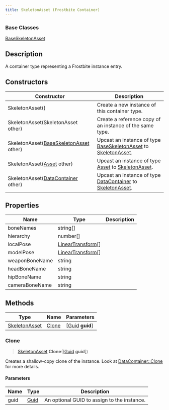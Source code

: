 ```yaml
---
title: SkeletonAsset (Frostbite Container)
---
```

### Base Classes

[BaseSkeletonAsset](BaseSkeletonAsset)

## Description

A container type representing a Frostbite instance entry.

## Constructors

| Constructor                                                              | Description                                                                                                       |
| ------------------------------------------------------------------------ | ----------------------------------------------------------------------------------------------------------------- |
| SkeletonAsset()                                                          | Create a new instance of this container type.                                                                     |
| SkeletonAsset(SkeletonAsset other)                                       | Create a reference copy of an instance of the same type.                                                          |
| SkeletonAsset([BaseSkeletonAsset](BaseSkeletonAsset) other)              | Upcast an instance of type [BaseSkeletonAsset](BaseSkeletonAsset) to [SkeletonAsset](SkeletonAsset).              |
| SkeletonAsset([Asset](Asset) other)                                      | Upcast an instance of type [Asset](Asset) to [SkeletonAsset](SkeletonAsset).                                      |
| SkeletonAsset([DataContainer](/vext/ref/cls/shr/datacontainer) other) | Upcast an instance of type [DataContainer](/vext/ref/cls/shr/datacontainer) to [SkeletonAsset](SkeletonAsset). |

## Properties

| Name           | Type                                                        | Description |
| -------------- | ----------------------------------------------------------- | ----------- |
| boneNames      | string\[\]                                                  |             |
| hierarchy      | number\[\]                                                  |             |
| localPose      | [LinearTransform](/vext/ref/cls/shr/LinearTransform)\[\] |             |
| modelPose      | [LinearTransform](/vext/ref/cls/shr/LinearTransform)\[\] |             |
| weaponBoneName | string                                                      |             |
| headBoneName   | string                                                      |             |
| hipBoneName    | string                                                      |             |
| cameraBoneName | string                                                      |             |

## Methods

| Type                           | Name            | Parameters                                     |
| ------------------------------ | --------------- | ---------------------------------------------- |
| [SkeletonAsset](SkeletonAsset) | [Clone](#clone) | \[[Guid](/vext/ref/cls/shr/guid) **guid**\] |

### Clone

> [SkeletonAsset](SkeletonAsset) **Clone**(\[[Guid](/vext/ref/cls/shr/guid) **guid**\])

Creates a shallow-copy clone of the instance. Look at [DataContainer::Clone](/vext/ref/cls/shr/datacontainer#clone) for more details.

#### Parameters

| Name | Type         | Description                                 |
| ---- | ------------ | ------------------------------------------- |
| guid | [Guid](Guid) | An optional GUID to assign to the instance. |

